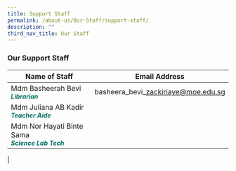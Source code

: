 ```yaml
---
title: Support Staff
permalink: /about-us/Our-Staff/support-staff/
description: ""
third_nav_title: Our Staff
---
```

### **Our Support Staff**



| Name of Staff | Email Address |
| -------- | -------- | 
| Mdm Basheerah Bevi<br><b><i style="color:#016C62;font-size:14px;">Librarian</i></b>|basheera\_bevi\_zackiriaye@moe.edu.sg|
|Mdm Juliana AB Kadir<br><b><i style="color:#016C62;font-size:14px;">Teacher Aide</i></b>| |
|Mdm Nor Hayati Binte Sama<br><b><i style="color:#016C62;font-size:14px;">Science Lab Tech</i></b>| |
|